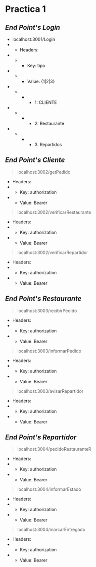 # Practica 1

## _End Point's Login_

- localhost:3001/Login 
- - Headers:
- - - Key: tipo
- -  - Value: {1|2|3} 
-  - - - 1: CLIENTE
-  - - - 2: Restaurante
-  - - - 3: Repartidos

## _End Point's Cliente_

> localhost:3002/getPedido
 - Headers:
 - - Key: authorization
 -  - Value: Bearer <token> 
 
> localhost:3002/verificarRestaurante
 - Headers:
 - - Key: authorization
 -  - Value: Bearer <token> 
 
> localhost:3002/verificarRepartidor
 - Headers:
 - - Key: authorization
 -  - Value: Bearer <token> 

## _End Point's Restaurante_

> localhost:3003/recibirPedido
 - Headers:
 - - Key: authorization
 -  - Value: Bearer <token> 
 
> localhost:3003/informarPedido
 - Headers:
 - - Key: authorization
 -  - Value: Bearer <token> 
 
> localhost:3003/avisarRepartidor
 - Headers:
 - - Key: authorization
 -  - Value: Bearer <token> 
 
 ## _End Point's Repartidor_

> localhost:3004/pedidoRestauranteR
 - Headers:
 - - Key: authorization
 -  - Value: Bearer <token> 
 
> localhost:3004/informarEstado
 - Headers:
 - - Key: authorization
 -  - Value: Bearer <token> 
 
> localhost:3004/marcarEntregado
 - Headers:
 - - Key: authorization
 -  - Value: Bearer <token>